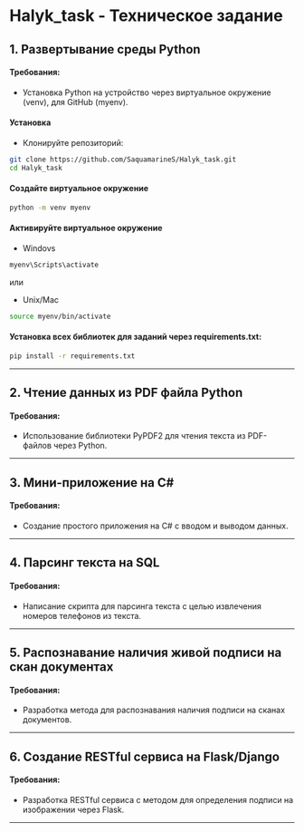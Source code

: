 # Halyk_task - Техническое задание

## 1. Развертывание среды Python

#### Требования:
- Установка Python на устройство через виртуальное окружение (venv), для GitHub (myenv).


#### Установка

- Клонируйте репозиторий:

```bash
git clone https://github.com/SaquamarineS/Halyk_task.git
cd Halyk_task
```
#### Создайте виртуальное окружение
```bash
python -m venv myenv
```
#### Активируйте виртуальное окружение
- Windovs
```bash
myenv\Scripts\activate 
```
или
- Unix/Mac
```bash
source myenv/bin/activate 
```

#### Установка всех библиотек для заданий через requirements.txt:
  
```bash
pip install -r requirements.txt
```

---

## 2. Чтение данных из PDF файла Python

#### Требования:
- Использование библиотеки PyPDF2 для чтения текста из PDF-файлов через Python.

---

## 3. Мини-приложение на C#

#### Требования:
- Создание простого приложения на C# с вводом и выводом данных.


---

## 4. Парсинг текста на SQL

#### Требования:
- Написание скрипта для парсинга текста с целью извлечения номеров телефонов из текста.



---

## 5. Распознавание наличия живой подписи на скан документах

#### Требования:
- Разработка метода для распознавания наличия подписи на сканах документов.



---

## 6. Создание RESTful сервиса на Flask/Django

#### Требования:
- Разработка RESTful сервиса с методом для определения подписи на изображении через Flask.




---
